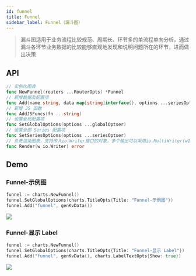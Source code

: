 ```yaml
---
id: funnel
title: Funnel
sidebar_label: Funnel（漏斗图）
---
```


> 漏斗图适用于业务流程比较规范、周期长、环节多的单流程单向分析，通过漏斗各环节业务数据的比较能够直观地发现和说明问题所在的环节，进而做出决策

## API
```go
// 实例化图表
func NewFunnel(routers ...RouterOpts) *Funnel
// 新增数据及配置项
func Add(name string, data map[string]interface{}, options ...seriesOptser) *Funnel
// 新增 JS 函数
func AddJSFuncs(fn ...string)
// 设置全局配置项
func SetGlobalOptions(options ...globalOptser)
// 设置全部 Series 配置项
func SetSeriesOptions(options ...seriesOptser)
// 负责渲染图表，支持传入io.Writer接口的对象，多个输出可以采用io.MultiWriter(w1, w2, w3)
func Render(w io.Writer) error
```

## Demo

### Funnel-示例图
```go
funnel := charts.NewFunnel()
funnel.SetGlobalOptions(charts.TitleOpts{Title: "Funnel-示例图"})
funnel.Add("funnel", genKvData())
```
![](https://user-images.githubusercontent.com/19553554/52332816-ac5eb800-2a36-11e9-8227-3538976f447d.gif)


### Funnel-显示 Label
```go
funnel := charts.NewFunnel()
funnel.SetGlobalOptions(charts.TitleOpts{Title: "Funnel-显示 Label"})
funnel.Add("funnel", genKvData(), charts.LabelTextOpts{Show: true})
```
![](https://user-images.githubusercontent.com/19553554/52332845-baacd400-2a36-11e9-86e7-8072a3efae23.png)
